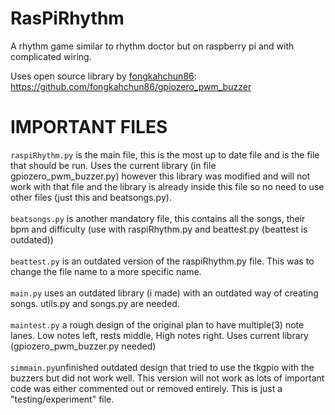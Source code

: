 # RasPiRhythm
A rhythm game similar to rhythm doctor but on raspberry pi and with complicated wiring.


Uses open source library by [fongkahchun86](https://github.com/fongkahchun86): https://github.com/fongkahchun86/gpiozero_pwm_buzzer


# IMPORTANT FILES #
`raspiRhythm.py` is the main file, this is the most up to date file and is the file that should be run. Uses the current library (in file gpiozero_pwm_buzzer.py) however this library was modified and will not work with that file and the library is already inside this file so no need to use other files (just this and beatsongs.py).
<br />
<br />
`beatsongs.py` is another mandatory file, this contains all the songs, their bpm and difficulty (use with raspiRhythm.py and beattest.py (beattest is outdated))
<br />
<br />
`beattest.py` is an outdated version of the raspiRhythm.py file. This was to change the file name to a more specific name.
<br />
<br />
`main.py` uses an outdated library (i made) with an outdated way of creating songs. utils.py and songs.py are needed.
<br />
<br />
`maintest.py` a rough design of the original plan to have multiple(3) note lanes. Low notes left, rests middle, High notes right. Uses current library (gpiozero_pwm_buzzer.py needed)
<br />
<br />
`simmain.py`unfinished outdated design that tried to use the tkgpio with the buzzers but did not work well. This version will not work as lots of important code was either commented out or removed entirely. This is just a "testing/experiment" file.
